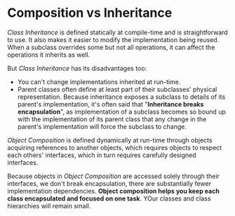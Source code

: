 # Composition vs Inheritance 

_Class Inheritance_ is defined statically at compile-time and is straightforward to use. It also makes it easier to modify the implementation being reused. When a subclass overrides some but not all operations, it can affect the operations it inherits as well.

But _Class Inheritance_ has its disadvantages too:

* You can't change implementations inherited at run-time.
* Parent classes often define at least part of their subclasses' physical representation. Because inheritance exposes a subclass to details of its parent's implementation, it's often said that "__Inheritance breaks encapsulation__", as implementation of a subclass becomes so bound up with the implementation of its parent class that any change in the parent's implementation will force the subclass to change.

_Object Composition_ is defined dynamically at run-time through objects acquiring references to another objects, which requires objects to respect each others' interfaces, which in turn requires carefully designed interfaces.

Because objects in _Object Composition_ are accessed solely through their interfaces, we don't break encapsulation, there are substantially fewer implementation dependencies. __Object composition helps you keep each class encapsulated and focused on one task__. YOur classes and class hierarchies will remain small.
